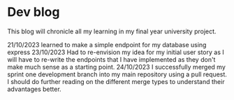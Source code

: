 # Dev blog

This blog will chronicle all my learning in my final year university project.

21/10/2023 learned to make a simple endpoint for my database using express
23/10/2023 Had to re-envision my idea for my initial user story as I will have to re-write the endpoints that I have implemented as they don't make much sense as a starting point.
24/10/2023 I successfully merged my sprint one development branch into my main repository using a pull request. I should do further reading on the different merge types to understand their advantages better.
